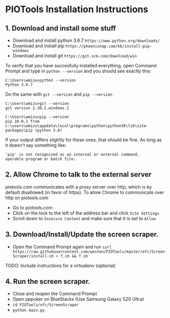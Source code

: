 # PIOTools Installation Instructions

## 1. Download and install some stuff

* Download and install python 3.6.7 `https://www.python.org/downloads/`
* Download and install pip `https://phoenixnap.com/kb/install-pip-windows`
* Download and install git `https://git-scm.com/download/win`

To verify that you have succesfully installed everything, open Command Prompt and type in `python --version` and you should see exactly this:
```
C:\Users\wmizu>python --version
Python 3.6.7
```

Do the same with `git --version` and `pip --version`
```
C:\Users\wmizu>git --version
git version 2.30.1.windows.1

C:\Users\wmizu>pip --version
pip 10.0.1 from c:\users\wmizu\appdata\local\programs\python\python36\lib\site-packages\pip (python 3.6)
```

If your output differs slightly for these ones, that should be fine. As long as it doesn't say something like:
```
'pip' is not recognized as an internal or external command,
operable program or batch file.
```

## 2. Allow Chrome to talk to the external server
piotools.com communicates with a proxy server over http, which is by default disallowed (in favor of https). To allow Chrome to communicate over http on piotools.com
* Go to piotools.com
* Click on the lock to the left of the address bar and click `Site Settings`
* Scroll down to `Insecure Content` and make sure that it is set to `Allow`

## 3. Download/Install/Update the screen scraper.
* Open the Command Prompt again and run `curl https://raw.githubusercontent.com/weston/PIOTools/master/ofc/ScreenScraper/install.sh > f.sh && f.sh`

TODO: Include instructions for a virtualenv (optional)

## 4. Run the screen scraper.
* Close and reopen the Command Prompt
* Open pppoker on BlueStacks (Use Samsung Galaxy S20 Ultra)
* `cd PIOTools/ofc/ScreenScraper`
* `python main.py`

